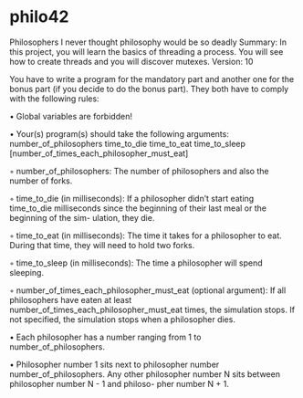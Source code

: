 # philo42
Philosophers
I never thought philosophy would be so deadly
Summary:
In this project, you will learn the basics of threading a process.
You will see how to create threads and you will discover mutexes.
Version: 10


You have to write a program for the mandatory part and another one for the bonus part
(if you decide to do the bonus part). They both have to comply with the following rules:

• Global variables are forbidden!

• Your(s) program(s) should take the following arguments:
number_of_philosophers time_to_die time_to_eat time_to_sleep
[number_of_times_each_philosopher_must_eat]

◦ number_of_philosophers: The number of philosophers and also the number
of forks.

◦ time_to_die (in milliseconds): If a philosopher didn’t start eating time_to_die
milliseconds since the beginning of their last meal or the beginning of the sim-
ulation, they die.

◦ time_to_eat (in milliseconds): The time it takes for a philosopher to eat.
During that time, they will need to hold two forks.

◦ time_to_sleep (in milliseconds): The time a philosopher will spend sleeping.

◦ number_of_times_each_philosopher_must_eat (optional argument): If all
philosophers have eaten at least number_of_times_each_philosopher_must_eat
times, the simulation stops. If not specified, the simulation stops when a
philosopher dies.

• Each philosopher has a number ranging from 1 to number_of_philosophers.

• Philosopher number 1 sits next to philosopher number number_of_philosophers.
Any other philosopher number N sits between philosopher number N - 1 and philoso-
pher number N + 1.
